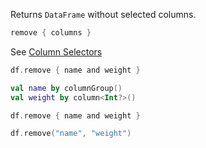 [//]: # (title: remove)

<!---IMPORT org.jetbrains.kotlinx.dataframe.samples.api.Modify-->

Returns `DataFrame` without selected columns.

```kotlin
remove { columns }
```

See [Column Selectors](ColumnSelectors.md)

<!---FUN remove-->
<tabs>
<tab title="Properties">

```kotlin
df.remove { name and weight }
```

</tab>
<tab title="Accessors">

```kotlin
val name by columnGroup()
val weight by column<Int?>()

df.remove { name and weight }
```

</tab>
<tab title="Strings">

```kotlin
df.remove("name", "weight")
```

</tab></tabs>
<!---END-->
